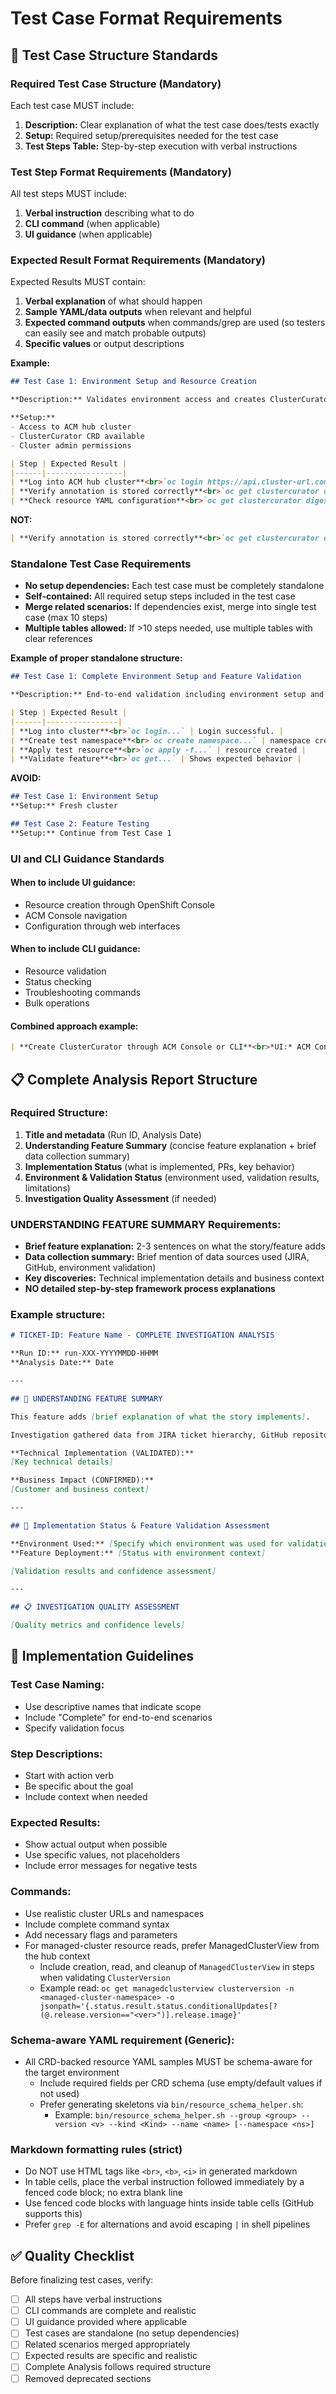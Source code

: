 # Test Case Format Requirements

## 🎯 Test Case Structure Standards

### Required Test Case Structure (Mandatory)
Each test case MUST include:
1. **Description:** Clear explanation of what the test case does/tests exactly
2. **Setup:** Required setup/prerequisites needed for the test case
3. **Test Steps Table:** Step-by-step execution with verbal instructions

### Test Step Format Requirements (Mandatory)
All test steps MUST include:
1. **Verbal instruction** describing what to do
2. **CLI command** (when applicable) 
3. **UI guidance** (when applicable)

### Expected Result Format Requirements (Mandatory)
Expected Results MUST contain:
1. **Verbal explanation** of what should happen
2. **Sample YAML/data outputs** when relevant and helpful
3. **Expected command outputs** when commands/grep are used (so testers can easily see and match probable outputs)
4. **Specific values** or output descriptions

**Example:**
```markdown
## Test Case 1: Environment Setup and Resource Creation

**Description:** Validates environment access and creates ClusterCurator with required annotation for digest-based upgrades.

**Setup:** 
- Access to ACM hub cluster
- ClusterCurator CRD available
- Cluster admin permissions

| Step | Expected Result |
|------|-----------------|
| **Log into ACM hub cluster**<br>`oc login https://api.cluster-url.com:6443 -u username -p password --insecure-skip-tls-verify` | Login successful with access confirmed. |
| **Verify annotation is stored correctly**<br>`oc get clustercurator digest-upgrade-test -o jsonpath='{.metadata.annotations.cluster\.open-cluster-management\.io/upgrade-allow-not-recommended-versions}'` | Annotation value shows 'true' confirming feature is enabled. |
| **Check resource YAML configuration**<br>`oc get clustercurator digest-upgrade-test -o yaml` | YAML output shows annotation in metadata confirming feature activation:<br><br>```yaml<br>metadata:<br>  annotations:<br>    cluster.open-cluster-management.io/upgrade-allow-not-recommended-versions: 'true'<br>  name: digest-upgrade-test<br>spec:<br>  desiredCuration: upgrade<br>  upgrade:<br>    desiredUpdate: "4.16.37"<br>``` |
```

**NOT:**
```markdown
| **Verify annotation is stored correctly**<br>`oc get clustercurator digest-upgrade-test -o jsonpath='{.metadata.annotations}'` | Shows upgrade-allow-not-recommended-versions: true |
```

### Standalone Test Case Requirements
- **No setup dependencies:** Each test case must be completely standalone
- **Self-contained:** All required setup steps included in the test case
- **Merge related scenarios:** If dependencies exist, merge into single test case (max 10 steps)
- **Multiple tables allowed:** If >10 steps needed, use multiple tables with clear references

**Example of proper standalone structure:**
```markdown
## Test Case 1: Complete Environment Setup and Feature Validation

**Description:** End-to-end validation including environment setup and feature testing.

| Step | Expected Result |
|------|----------------|
| **Log into cluster**<br>`oc login...` | Login successful. |
| **Create test namespace**<br>`oc create namespace...` | namespace created |
| **Apply test resource**<br>`oc apply -f...` | resource created |
| **Validate feature**<br>`oc get...` | Shows expected behavior |
```

**AVOID:**
```markdown
## Test Case 1: Environment Setup
**Setup:** Fresh cluster

## Test Case 2: Feature Testing  
**Setup:** Continue from Test Case 1
```

### UI and CLI Guidance Standards

#### When to include UI guidance:
- Resource creation through OpenShift Console
- ACM Console navigation
- Configuration through web interfaces

#### When to include CLI guidance:
- Resource validation
- Status checking
- Troubleshooting commands
- Bulk operations

#### Combined approach example:
```markdown
| **Create ClusterCurator through ACM Console or CLI**<br>*UI:* ACM Console → Infrastructure → Clusters → Create ClusterCurator<br>*CLI:* `oc apply -f clustercurator.yaml` | ClusterCurator resource created successfully |
```

## 📋 Complete Analysis Report Structure

### Required Structure:
1. **Title and metadata** (Run ID, Analysis Date)
2. **Understanding Feature Summary** (concise feature explanation + brief data collection summary)
3. **Implementation Status** (what is implemented, PRs, key behavior)
4. **Environment & Validation Status** (environment used, validation results, limitations)
5. **Investigation Quality Assessment** (if needed)

### UNDERSTANDING FEATURE SUMMARY Requirements:
- **Brief feature explanation:** 2-3 sentences on what the story/feature adds
- **Data collection summary:** Brief mention of data sources used (JIRA, GitHub, environment validation)
- **Key discoveries:** Technical implementation details and business context
- **NO detailed step-by-step framework process explanations**

### Example structure:
```markdown
# TICKET-ID: Feature Name - COMPLETE INVESTIGATION ANALYSIS

**Run ID:** run-XXX-YYYYMMDD-HHMM  
**Analysis Date:** Date

---

## 🎯 UNDERSTANDING FEATURE SUMMARY

This feature adds [brief explanation of what the story implements].

Investigation gathered data from JIRA ticket hierarchy, GitHub repository analysis, and live environment validation to understand the complete implementation.

**Technical Implementation (VALIDATED):**
[Key technical details]

**Business Impact (CONFIRMED):**
[Customer and business context]

---

## 🚀 Implementation Status & Feature Validation Assessment

**Environment Used:** [Specify which environment was used for validation]
**Feature Deployment:** [Status with environment context]

[Validation results and confidence assessment]

---

## 📋 INVESTIGATION QUALITY ASSESSMENT

[Quality metrics and confidence levels]
```

## 🔧 Implementation Guidelines

### Test Case Naming:
- Use descriptive names that indicate scope
- Include "Complete" for end-to-end scenarios
- Specify validation focus

### Step Descriptions:
- Start with action verb
- Be specific about the goal
- Include context when needed

### Expected Results:
- Show actual output when possible
- Use specific values, not placeholders
- Include error messages for negative tests

### Commands:
- Use realistic cluster URLs and namespaces
- Include complete command syntax
- Add necessary flags and parameters
- For managed-cluster resource reads, prefer ManagedClusterView from the hub context
  - Include creation, read, and cleanup of `ManagedClusterView` in steps when validating `ClusterVersion`
  - Example read: `oc get managedclusterview clusterversion -n <managed-cluster-namespace> -o jsonpath='{.status.result.status.conditionalUpdates[?(@.release.version=="<ver>")].release.image}'`
  
### Schema-aware YAML requirement (Generic):
- All CRD-backed resource YAML samples MUST be schema-aware for the target environment
  - Include required fields per CRD schema (use empty/default values if not used)
  - Prefer generating skeletons via `bin/resource_schema_helper.sh`:
    - Example: `bin/resource_schema_helper.sh --group <group> --version <v> --kind <Kind> --name <name> [--namespace <ns>]`

### Markdown formatting rules (strict)
- Do NOT use HTML tags like `<br>`, `<b>`, `<i>` in generated markdown
- In table cells, place the verbal instruction followed immediately by a fenced code block; no extra blank line
- Use fenced code blocks with language hints inside table cells (GitHub supports this)
- Prefer `grep -E` for alternations and avoid escaping `|` in shell pipelines

## ✅ Quality Checklist

Before finalizing test cases, verify:
- [ ] All steps have verbal instructions
- [ ] CLI commands are complete and realistic
- [ ] UI guidance provided where applicable
- [ ] Test cases are standalone (no setup dependencies)
- [ ] Related scenarios merged appropriately
- [ ] Expected results are specific and realistic
- [ ] Complete Analysis follows required structure
- [ ] Removed deprecated sections